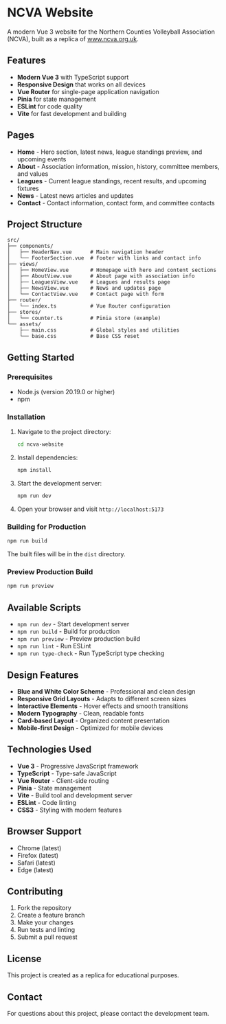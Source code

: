 # NCVA Website

A modern Vue 3 website for the Northern Counties Volleyball Association (NCVA), built as a replica of www.ncva.org.uk.

## Features

- **Modern Vue 3** with TypeScript support
- **Responsive Design** that works on all devices
- **Vue Router** for single-page application navigation
- **Pinia** for state management
- **ESLint** for code quality
- **Vite** for fast development and building

## Pages

- **Home** - Hero section, latest news, league standings preview, and upcoming events
- **About** - Association information, mission, history, committee members, and values
- **Leagues** - Current league standings, recent results, and upcoming fixtures
- **News** - Latest news articles and updates
- **Contact** - Contact information, contact form, and committee contacts

## Project Structure

```
src/
├── components/
│   ├── HeaderNav.vue      # Main navigation header
│   └── FooterSection.vue  # Footer with links and contact info
├── views/
│   ├── HomeView.vue       # Homepage with hero and content sections
│   ├── AboutView.vue      # About page with association info
│   ├── LeaguesView.vue    # Leagues and results page
│   ├── NewsView.vue       # News and updates page
│   └── ContactView.vue    # Contact page with form
├── router/
│   └── index.ts           # Vue Router configuration
├── stores/
│   └── counter.ts         # Pinia store (example)
└── assets/
    ├── main.css           # Global styles and utilities
    └── base.css           # Base CSS reset
```

## Getting Started

### Prerequisites

- Node.js (version 20.19.0 or higher)
- npm

### Installation

1. Navigate to the project directory:
   ```bash
   cd ncva-website
   ```

2. Install dependencies:
   ```bash
   npm install
   ```

3. Start the development server:
   ```bash
   npm run dev
   ```

4. Open your browser and visit `http://localhost:5173`

### Building for Production

```bash
npm run build
```

The built files will be in the `dist` directory.

### Preview Production Build

```bash
npm run preview
```

## Available Scripts

- `npm run dev` - Start development server
- `npm run build` - Build for production
- `npm run preview` - Preview production build
- `npm run lint` - Run ESLint
- `npm run type-check` - Run TypeScript type checking

## Design Features

- **Blue and White Color Scheme** - Professional and clean design
- **Responsive Grid Layouts** - Adapts to different screen sizes
- **Interactive Elements** - Hover effects and smooth transitions
- **Modern Typography** - Clean, readable fonts
- **Card-based Layout** - Organized content presentation
- **Mobile-first Design** - Optimized for mobile devices

## Technologies Used

- **Vue 3** - Progressive JavaScript framework
- **TypeScript** - Type-safe JavaScript
- **Vue Router** - Client-side routing
- **Pinia** - State management
- **Vite** - Build tool and development server
- **ESLint** - Code linting
- **CSS3** - Styling with modern features

## Browser Support

- Chrome (latest)
- Firefox (latest)
- Safari (latest)
- Edge (latest)

## Contributing

1. Fork the repository
2. Create a feature branch
3. Make your changes
4. Run tests and linting
5. Submit a pull request

## License

This project is created as a replica for educational purposes.

## Contact

For questions about this project, please contact the development team.